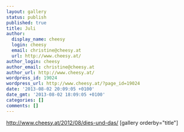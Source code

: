 ```yaml
---
layout: gallery
status: publish
published: true
title: Juli
author:
  display_name: cheesy
  login: cheesy
  email: christine@cheesy.at
  url: http://www.cheesy.at/
author_login: cheesy
author_email: christine@cheesy.at
author_url: http://www.cheesy.at/
wordpress_id: 19024
wordpress_url: http://www.cheesy.at/?page_id=19024
date: '2013-08-02 20:09:05 +0100'
date_gmt: '2013-08-02 18:09:05 +0100'
categories: []
comments: []
---
```

http://www.cheesy.at/2012/08/dies-und-das/
[gallery orderby="title"]
